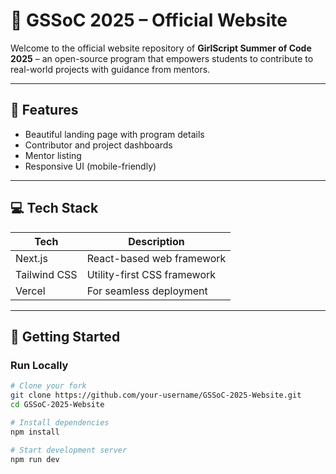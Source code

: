 # 🌸 GSSoC 2025 – Official Website

Welcome to the official website repository of **GirlScript Summer of Code 2025** – an open-source program that empowers students to contribute to real-world projects with guidance from mentors.

---

## 🌟 Features

- Beautiful landing page with program details
- Contributor and project dashboards
- Mentor listing
- Responsive UI (mobile-friendly)

---

## 💻 Tech Stack

| Tech         | Description                         |
|--------------|-------------------------------------|
| Next.js      | React-based web framework           |
| Tailwind CSS | Utility-first CSS framework         |
| Vercel       | For seamless deployment             |

---

## 🚀 Getting Started

### Run Locally

```bash
# Clone your fork
git clone https://github.com/your-username/GSSoC-2025-Website.git
cd GSSoC-2025-Website

# Install dependencies
npm install

# Start development server
npm run dev
